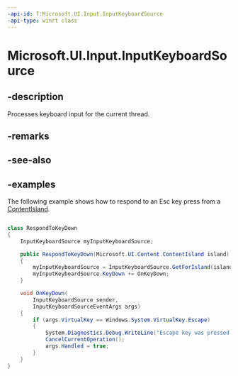 ```yaml
---
-api-id: T:Microsoft.UI.Input.InputKeyboardSource
-api-type: winrt class
---
```


# Microsoft.UI.Input.InputKeyboardSource

<!--
public static class InputKeyboardSource
-->

## -description

Processes keyboard input for the current thread.

## -remarks

## -see-also

## -examples

The following example shows how to respond to an Esc key press from a [ContentIsland](../microsoft.ui.content/contentisland.md).

```csharp

class RespondToKeyDown
{
    InputKeyboardSource myInputKeyboardSource;

    public RespondToKeyDown(Microsoft.UI.Content.ContentIsland island)
    {
        myInputKeyboardSource = InputKeyboardSource.GetForIsland(island);
        myInputKeyboardSource.KeyDown += OnKeyDown;
    }

    void OnKeyDown(
        InputKeyboardSource sender,
        InputKeyboardSourceEventArgs args)
    {
        if (args.VirtualKey == Windows.System.VirtualKey.Escape)
        {
            System.Diagnostics.Debug.WriteLine("Escape key was pressed.");
            CancelCurrentOperation();
            args.Handled = true;
        }
    }
}
```
